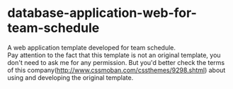 # database-application-web-for-team-schedule
A web application template developed for team schedule.  
Pay attention to the fact that this template is not an original template, you don't need to ask me for any permission. But you'd better check the terms of this company(http://www.cssmoban.com/cssthemes/9298.shtml) about using and developing the original template.

